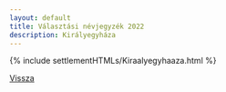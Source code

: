 ```yaml
---
layout: default
title: Választási névjegyzék 2022
description: Királyegyháza
---
```


{% include settlementHTMLs/Kiraalyegyhaaza.html %}

[Vissza](./)